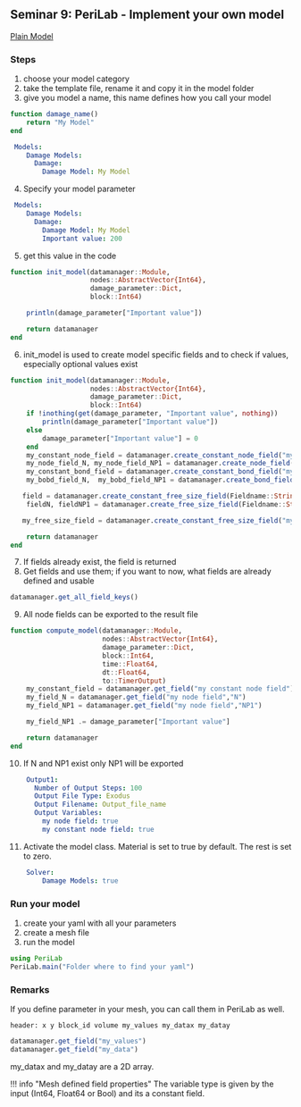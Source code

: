 ## Seminar 9: PeriLab - Implement your own model

[Plain Model](../../../examples/Seminars/Part_09/damage_template.jl)

### Steps
1. choose your model category
2. take the template file, rename it and copy it in the model folder
3. give you model a name, this name defines how you call your model

```julia
function damage_name()
    return "My Model"
end

```

```yaml
 Models:
    Damage Models:
      Damage:
        Damage Model: My Model
```

4. Specify your model parameter

```yaml
 Models:
    Damage Models:
      Damage:
        Damage Model: My Model
        Important value: 200
```

5. get this value in the code


```julia
function init_model(datamanager::Module,
                    nodes::AbstractVector{Int64},
                    damage_parameter::Dict,
                    block::Int64)

    println(damage_parameter["Important value"])

    return datamanager
end
```

6. init_model is used to create model specific fields and to check if values, especially optional values exist

```julia
function init_model(datamanager::Module,
                    nodes::AbstractVector{Int64},
                    damage_parameter::Dict,
                    block::Int64)
    if !inothing(get(damage_parameter, "Important value", nothing))
        println(damage_parameter["Important value"])
    else
        damage_parameter["Important value"] = 0
    end
    my_constant_node_field = datamanager.create_constant_node_field("my constant node field", Float64, 10)
    my_node_field_N, my_node_field_NP1 = datamanager.create_node_field("my node field", Float64, 2, VectorOrMatrix="Matrix")
    my_constant_bond_field = datamanager.create_constant_bond_field("my constant bond field", Float64, 10)
    my_bobd_field_N,  my_bobd_field_NP1 = datamanager.create_bond_field("my bond field", Float64, 10)

   field = datamanager.create_constant_free_size_field(Fieldname::String, Type_of_variable::Type, size::NTuple)
    fieldN, fieldNP1 = datamanager.create_free_size_field(Fieldname::String, Type_of_variable::Type, size::NTuple)

   my_free_size_field = datamanager.create_constant_free_size_field("my free size field", Bool, (200,1,3,4,1))

    return datamanager
end
```

7. If fields already exist, the field is returned
8. Get fields and use them; if you want to now, what fields are already defined and usable

```julia
datamanager.get_all_field_keys()
```

9. All node fields can be exported to the result file
```julia
function compute_model(datamanager::Module,
                       nodes::AbstractVector{Int64},
                       damage_parameter::Dict,
                       block::Int64,
                       time::Float64,
                       dt::Float64,
                       to::TimerOutput)
    my_constant_field = datamanager.get_field("my constant node field")
    my_field_N = datamanager.get_field("my node field","N")
    my_field_NP1 = datamanager.get_field("my node field","NP1")

    my_field_NP1 .= damage_parameter["Important value"]

    return datamanager
end
```
10. If N and NP1 exist only NP1 will be exported

```yaml
    Output1:
      Number of Output Steps: 100
      Output File Type: Exodus
      Output Filename: Output_file_name
      Output Variables:
        my node field: true
        my constant node field: true
```
11. Activate the model class. Material is set to true by default. The rest is set to zero.


```yaml
    Solver:
        Damage Models: true
```


### Run your model
1. create your yaml with all your parameters
2. create a mesh file
3. run the model

```julia
using PeriLab
PeriLab.main("Folder where to find your yaml")
```

### Remarks
If you define parameter in your mesh, you can call them in PeriLab as well.

```ascii
header: x y block_id volume my_values my_datax my_datay
```

```julia
datamanager.get_field("my_values")
datamanager.get_field("my_data")
```
my_datax and my_datay are a 2D array.

!!! info "Mesh defined field properties"
    The variable type is given by the input (Int64, Float64 or Bool) and its a constant field.
